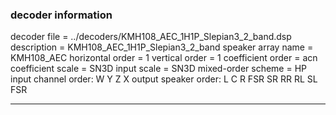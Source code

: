 
### decoder information 
decoder file = ../decoders/KMH108_AEC_1H1P_Slepian3_2_band.dsp
description = KMH108_AEC_1H1P_Slepian3_2_band
speaker array name = KMH108_AEC
horizontal order   = 1
vertical order     = 1
coefficient order  = acn
coefficient scale  = SN3D
input scale        = SN3D
mixed-order scheme = HP
input channel order: W Y Z X 
output speaker order: L C R FSR SR RR RL SL FSR 

---


